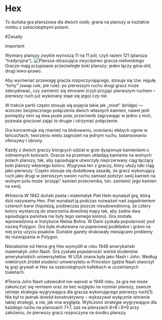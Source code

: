 # Hex 
To duńska gra planszowa dla dwóch osób, grana na planszy w kształcie rombu z sześciokątnymi polami.



#Zasady
> [!IMPORTANT]
> Wymiary planszy zwykle wynoszą 11 na 11 pól, czyli razem 121 (plansza "tradycyjna").
> ![Plansza obrazująca zwycięstwo gracza niebieskiego](https://en.wikipedia.org/wiki/Hex_(board_game)#/media/File:Hex-board-11x11-(2).svg)
> Gracze mają przypisane przeciwległe boki planszy: jeden łączy góra–dół, drugi lewo–prawo. 
> 
>Aby wyrównać przewagę gracza rozpoczynającego, stosuje się tzw. regułę “torty” (swap rule, pie rule): po pierwszym ruchu drugi gracz może zdecydować, czy zamienić się stronami (czyli przyjąć pierwszym ruchem – pierwszy ruch już wykonany staje się jego) czy nie. 
>
> W trakcie partii często stosuje się pojęcia takie jak „most” (bridge) — wzorzec bezpiecznego połączenia dwóch własnych kamieni, nawet jeśli pomiędzy nimi są dwa puste pola; przeciwnik zagrywając w jedno z nich, pozwala graczowi zająć to drugie i utrzymać połączenie. 
>
>Gra koncentruje się również na blokowaniu, ocenianiu słabych ogniw w łańcuchach, tworzeniu wielu zagrożeń na jednym ruchu, balansowaniu ofensywy i obrony. 
>
>Każdy z dwóch graczy biorących udział w grze dysponuje kamieniami o odmiennych kolorach. Gracze na przemian układają kamienie na wolnych polach planszy, tak, aby sąsiadujące utworzyły nieprzerwany ciąg łączący boki planszy własnego koloru. Wygrywa ten z graczy, który ułoży taki ciąg jako pierwszy. Często stosuje się dodatkową zasadę, że gracz wykonujący ruch jako drugi w pierwszym swoim ruchu zamiast położyć swój kamień na wolnym polu może 'przejąć' kamień przeciwnika, tzn. zamienić jego kamień na swój.

#Historia
W 1942 duński poeta i matematyk Piet Hein wynalazł grę, którą dziś nazywamy Hex. Piet wynalazł ją podczas rozważań nad zagadnieniem czterech barw (hipotezą, podówczas jeszcze nieudowodnioną, że cztery kolory wystarczą do stworzenia dowolnej mapy tak, aby żadne dwa sąsiadujące państwa nie były tego samego koloru). Gra została wprowadzona w Instytucie Nielsa Bohra. W Danii zyskała popularność pod nazwą Polygon. Gra była drukowana na papierowej podkładce i grano na niej przy użyciu pisaków. Duńskie gazety drukowały miesiącami problemy do rozwiązania w Polygon.

Niezależnie od Heina grę Hex wymyślił w roku 1948 amerykański matematyk John Nash. Gra zyskała popularność wśród studentów amerykańskich uniwersytetów. W USA znana była jako Nash i John. Według niektórych źródeł studenci uniwersytetu w Princeton (gdzie Nash stworzył tę grę) grywali w Hex na sześciokątnych kafelkach w uczelnianych toaletach.

#Teoria
John Nash udowodnił nie-wprost w 1949 roku, że gra nie może zakończyć się remisem oraz że bez względu na rozmiar planszy, zawsze istnieje strategia wygrywająca dla gracza wykonującego pierwszy ruch[1]. Nie był to jednak dowód konstruktywny – wykazywał wyłącznie istnienie takiej strategii, a nie, jak ona wygląda. Wyliczono strategie wygrywające dla każdego ruchu na planszach 7×7, zaś na planszach 8×8 i 9×9 przy założeniu, że pierwszy gracz rozpoczyna na środku planszy.